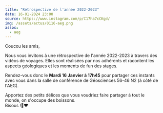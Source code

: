 ```yaml
---
title: "Rétrospective de l'année 2022-2023"
date: 16-01-2024 23:00
source: https://www.instagram.com/p/C17ha7cCKgd/
img: /assets/actus/0116-aeg.png
assos:
  - aeg
---
```


Coucou les amis,

Nous vous invitons à une rétrospective de l'année 2022-2023 à travers des vidéos de voyages. Elles sont réalisées par nos adhérents et racontent les aspects géologiques et les moments de fun des stages.

Rendez-vous donc le __Mardi 16 Janvier à 17h45__ pour partager ces instants avec vous dans la salle de conférence de Géosciences 56-46 N2 (à côté de l'AEG).

Apportez des petits délices que vous voudriez faire partager à tout le monde, on s'occupe des boissons.  
Bisous !🔨❤️